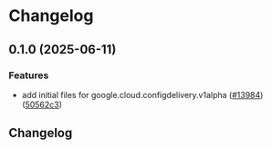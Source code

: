 # Changelog

## 0.1.0 (2025-06-11)


### Features

* add initial files for google.cloud.configdelivery.v1alpha ([#13984](https://github.com/googleapis/google-cloud-python/issues/13984)) ([50562c3](https://github.com/googleapis/google-cloud-python/commit/50562c3054b1e4b3388bc1f62335be895f76d689))

## Changelog
